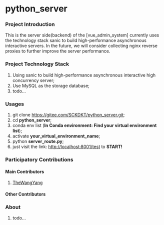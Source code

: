 # python_server

### Project Introduction
This is the server side(backend) of the [vue_admin_system] currently uses the technology stack sanic to build high-performance asynchronous interactive servers. In the future, we will consider collecting nginx reverse proxies to further improve the server performance.

### Project Technology Stack
1. Using sanic to build high-performance asynchronous interactive high concurrency server;
2. Use MySQL as the storage database;
3. todo...

### Usages

1. git clone <https://gitee.com/SCKDKT/python_server.git>;
2. cd __python_server__;
3. conda env list (__In Conda environment: Find your virtual environment list__);
4. activate __your_virtual_environment_name__;
5. python __server_route.py__;
6. just visit the link: <http://localhost:8001/test> to __START!__


### Participatory Contributions
#### Main Contributors
1. [TheWangYang](https://github.com/TheWangYang)
#### Other Contributors


### About
1. todo...